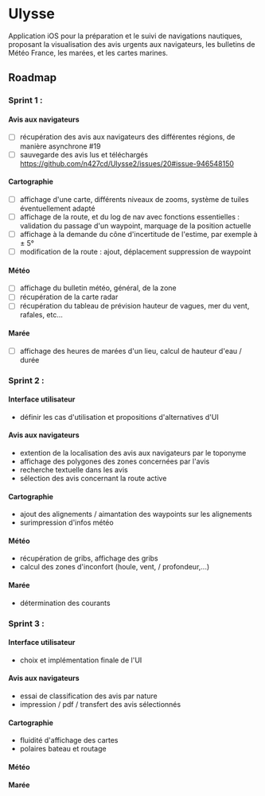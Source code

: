 # Ulysse

Application iOS pour la préparation et le suivi de navigations nautiques, proposant la visualisation des avis urgents aux navigateurs, les bulletins de Météo France, les marées, et les cartes marines.

## Roadmap

### Sprint 1 :
#### Avis aux navigateurs
- [ ] récupération des avis aux navigateurs des différentes régions, de manière asynchrone #19
- [ ] sauvegarde des avis lus et téléchargés https://github.com/n427cd/Ulysse2/issues/20#issue-946548150
#### Cartographie
- [ ] affichage d'une carte, différents niveaux de zooms, système de tuiles éventuellement adapté
- [ ] affichage de la route, et du log de nav avec fonctions essentielles : validation du passage d'un waypoint, marquage de la position actuelle
- [ ] affichage à la demande du cône d'incertitude de l'estime, par exemple à ± 5°
- [ ] modification de la route : ajout, déplacement suppression de waypoint
#### Météo
- [ ] affichage du bulletin météo, général, de la zone
- [ ] récupération de la carte radar
- [ ] récupération du tableau de prévision hauteur de vagues, mer du vent, rafales, etc...
#### Marée
- [ ] affichage des heures de marées d'un lieu, calcul de hauteur d'eau / durée

### Sprint 2 : 
#### Interface utilisateur
- définir les cas d'utilisation et propositions d'alternatives d'UI
#### Avis aux navigateurs
- extention de la localisation des avis aux navigateurs par le toponyme
- affichage des polygones des zones concernées par l'avis
- recherche textuelle dans les avis
- sélection des avis concernant la route active
#### Cartographie
- ajout des alignements / aimantation des waypoints sur les alignements
- surimpression d'infos météo
#### Météo
- récupération de gribs, affichage des gribs
- calcul des zones d'inconfort (houle, vent, / profondeur,...)
#### Marée
- détermination des courants

### Sprint 3 : 
#### Interface utilisateur
- choix et implémentation finale de l'UI
#### Avis aux navigateurs
- essai de classification des avis par nature
- impression / pdf / transfert des avis sélectionnés
#### Cartographie
- fluidité d'affichage des cartes
- polaires bateau et routage
#### Météo
#### Marée

